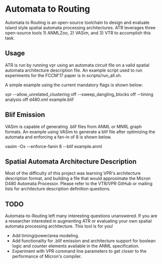 # Automata to Routing
Automata to Routing is an open-source toolchain to design and evaluate island style spatial automata processing architectures. ATR leverages three open-source tools 1) ANMLZoo, 2) VASim, and 3) VTR to accomplish this task.

## Usage
ATR is run by running vpr using an automata circuit file on a valid spatial automata architecture description file. An example script used to run experiments for the FCCM'17 paper is in scripts/run_all.sh.

A simple example using the current mandatory flags is shown below:  

vpr --allow_unrelated_clustering off --sweep_dangling_blocks off --timing analysis off d480.xml example.blif

## Blif Emission
VASim is capable of generating .blif files from ANML or MNRL graph formats. An example using VASim to generate a blif file after optimizing the automata and enforcing a fan-in of 8 is shown below.  

vasim -Ox --enforce-fanin 8 --blif example.anml

## Spatial Automata Architecture Description
Most of the difficulty of this project was learning VPR's architecture description format, and building a file that would approximate the Micron D480 Automata Processor. Please refer to the VTR/VPR GitHub or mailing lists for architecture description definition questions.

## TODO
Automata-to-Routing left many interesting questions unanswered. If you are a researcher interested in augmenting ATR or evaluating your own spatial automata processing architecture. This tool is for you!

- Add timing/power/area modeling.
- Add functionality for .blif emission and architecture support for boolean logic and counter elements available in the ANML specification.
- Experiment with VPR command line parameters to get closer to the performance of Micron's compiler.

